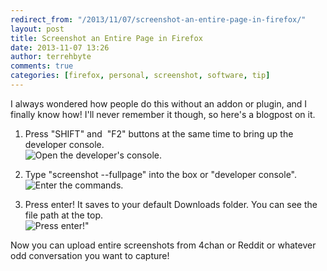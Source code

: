 ```yaml
---
redirect_from: "/2013/11/07/screenshot-an-entire-page-in-firefox/"
layout: post
title: Screenshot an Entire Page in Firefox
date: 2013-11-07 13:26
author: terrehbyte
comments: true
categories: [firefox, personal, screenshot, software, tip]
---
```


I always wondered how people do this without an addon or plugin, and I finally
know how! I'll never remember it though, so here's a blogpost on it.

1. Press "SHIFT" and&nbsp; "F2" buttons at the same time to bring up the developer console.  
![Open the developer's console.](http://terrehbyte.files.wordpress.com/2013/11/step-1-open-the-dev-console.gif)  

2. Type "screenshot --fullpage" into the box or "developer console".  
![Enter the commands.](http://terrehbyte.files.wordpress.com/2013/11/step-2-enter-the-commands.gif)  

3. Press enter! It saves to your default Downloads folder. You can see the file path at the top.  
![Press enter!](http://terrehbyte.files.wordpress.com/2013/11/step-3-press-enter.gif)"  

Now you can upload entire screenshots from 4chan or Reddit or whatever odd
conversation you want to capture!  